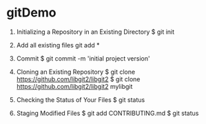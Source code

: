 # gitDemo

1. Initializing a Repository in an Existing Directory
$ git init

2. Add all existing files
git add *

3. Commit
$ git commit -m 'initial project version'

4. Cloning an Existing Repository
$ git clone https://github.com/libgit2/libgit2
$ git clone https://github.com/libgit2/libgit2 mylibgit

5. Checking the Status of Your Files
$ git status

6. Staging Modified Files
$ git add CONTRIBUTING.md
$ git status


